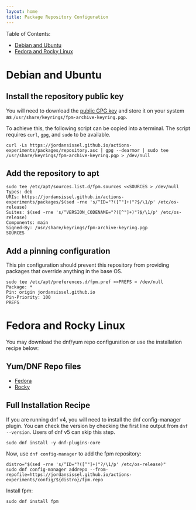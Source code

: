 ```yaml
---
layout: home
title: Package Repository Configuration
---
```


Table of Contents:

* [Debian and Ubuntu](#debian-and-ubuntu)
* [Fedora and Rocky Linux](#fedora-and-rocky-linux)

# Debian and Ubuntu

## Install the repository public key

You will need to download the [public GPG key](packages/repository.asc) and store it on your system as `/usr/share/keyrings/fpm-archive-keyring.pgp`.

To achieve this, the following script can be copied into a terminal. The script requires `curl`, `gpg`, and `sudo` to be available.

```
curl -Ls https://jordansissel.github.io/actions-experiments/packages/repository.asc | gpg --dearmor | sudo tee /usr/share/keyrings/fpm-archive-keyring.pgp > /dev/null
```

## Add the repository to apt

```
sudo tee /etc/apt/sources.list.d/fpm.sources <<SOURCES > /dev/null
Types: deb
URIs: https://jordansissel.github.io/actions-experiments/packages/$(sed -rne 's/^ID="?([^"]+)"?$/\1/p' /etc/os-release)
Suites: $(sed -rne 's/^VERSION_CODENAME="?([^"]+)"?$/\1/p' /etc/os-release)
Components: main
Signed-By: /usr/share/keyrings/fpm-archive-keyring.pgp
SOURCES
```

## Add a pinning configuration

This pin configuration should prevent this repository from providing packages that override anything in the base OS.

```
sudo tee /etc/apt/preferences.d/fpm.pref <<PREFS > /dev/null
Package: *
Pin: origin jordansissel.github.io
Pin-Priority: 100
PREFS
```

# Fedora and Rocky Linux

You may download the dnf/yum repo configuration or use the installation recipe below:

## Yum/DNF Repo files

* [Fedora](config/fedora/fpm.repo)
* [Rocky](config/rocky/fpm.repo)

## Full Installation Recipe

If you are running dnf v4, you will need to install the dnf config-manager plugin. You can check the version by checking the first line output from `dnf --version`. Users of dnf v5 can skip this step.

```
sudo dnf install -y dnf-plugins-core
```

Now, use `dnf config-manager` to add the fpm repository:

```
distro="$(sed -rne 's/^ID="?([^"]+)"?/\1/p' /etc/os-release)"
sudo dnf config-manager addrepo --from-repofile=https://jordansissel.github.io/actions-experiments/config/${distro}/fpm.repo
```

Install fpm:

```
sudo dnf install fpm
```


